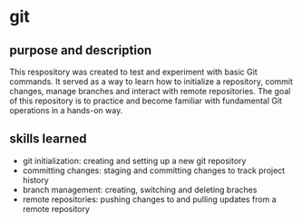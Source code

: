# git
## purpose and description
This respository was created to test and experiment with basic Git commands. It served as a way to learn how to initialize a repository, commit changes, manage branches and interact with remote repositories. The goal of this repository is to practice and become familiar with fundamental Git operations in a hands-on way.

## skills learned
- git initialization: creating and setting up a new git repository
- committing changes: staging and committing changes to track project history
- branch management: creating, switching and deleting braches
- remote repositories: pushing changes to and pulling updates from a remote repository

